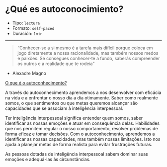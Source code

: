 # ¿Qué es autoconocimiento?

* Tipo: `lectura`
* Formato: `self-paced`
* Duración: `1min`

***

>“Conhecer-se a si mesmo é a tarefa mais difícil porque coloca em jogo diretamente a nossa racionalidade, mas também nossos medos e paixões. Se consegues conhecer-te a fundo, saberás compreender os outros e a realidade que te rodeia”
- Alexadre Magno

[O que é o autoconhecimento?](https://vimeo.com/368335699)

A través do autoconhecimento aprendemos a nos desenvolver com eficácia na vida e a enfrentar o nosso dia a dia otimamente. Saber como realmente somos, o que sentimentos ou que metas queremos alcançar são capacidades que se associam à inteligência interpessoal.

Ter inteligência interpessoal significa entender quem somos, saber identificar as nossas emoções e atuar em consequência delas. Habilidades que nos permitem regular o nosso comportamento, resolver problemas de forma eficaz e tomar decisões. Com o autoconhecimento, aprendemos a identificar as nossas capacidades, mas também nossas limitações. Isto nos ajuda a planejar metas de forma realista para evitar frustrações futuras.

As pessoas dotadas de inteligência interpessoal sabem dominar suas emoções e adequá-las às circunstâncias.
